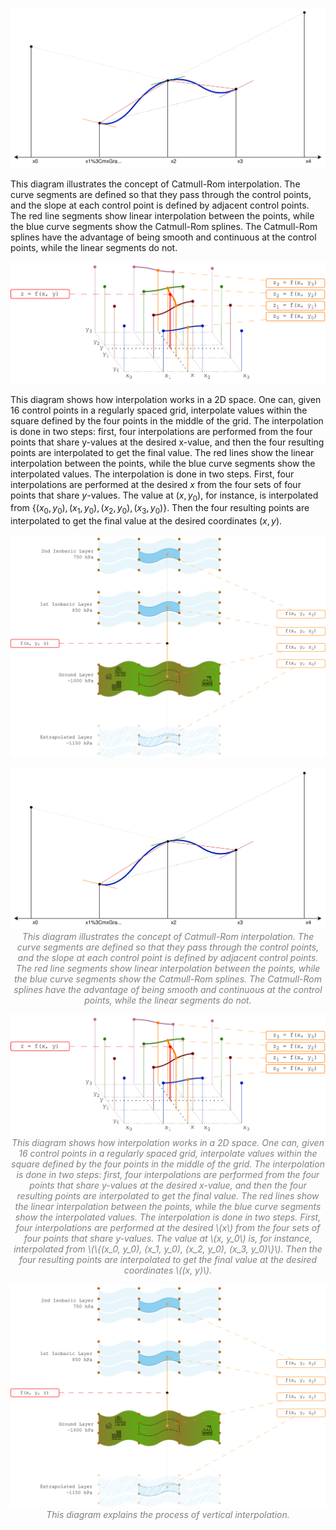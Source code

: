 ![Catmull-Rom Interpolation](images/catmull-rom-interpolation.svg)

This diagram illustrates the concept of Catmull-Rom interpolation. The curve segments are defined so that they pass through the control points, and the slope at each control point is defined by adjacent control points. The red line segments show linear interpolation between the points, while the blue curve segments show the Catmull-Rom splines. The Catmull-Rom splines have the advantage of being smooth and continuous at the control points, while the linear segments do not.


![Interpolation in 2D](images/interpolation-2d.svg)

This diagram shows how interpolation works in a 2D space. One can, given 16 control points in a regularly spaced grid, interpolate values within the square defined by the four points in the middle of the grid. The interpolation is done in two steps: first, four interpolations are performed from the four points that share y-values at the desired x-value, and then the four resulting points are interpolated to get the final value. The red lines show the linear interpolation between the points, while the blue curve segments show the interpolated values. The interpolation is done in two steps. First, four interpolations are performed at the desired $x$ from the four sets of four points that share $y$-values. The value at $(x, y_0)$, for instance, is interpolated from $\left\{(x_0, y_0), (x_1, y_0), (x_2, y_0), (x_3, y_0)\right\}$. Then the four resulting points are interpolated to get the final value at the desired coordinates $(x, y)$.


![Vertical Interpolation](images/vertical-interpolation.svg)

<p style="text-align: center; font-style: italic; color: gray;">
  <img src="images/catmull-rom-interpolation.svg" alt="Catmull-Rom Interpolation">
  <br>
  This diagram illustrates the concept of Catmull-Rom interpolation. The curve segments are defined so that they pass through the control points, and the slope at each control point is defined by adjacent control points. The red line segments show linear interpolation between the points, while the blue curve segments show the Catmull-Rom splines. The Catmull-Rom splines have the advantage of being smooth and continuous at the control points, while the linear segments do not.
</p>

<p style="text-align: center; font-style: italic; color: gray;">
  <img src="images/interpolation-2d.svg" alt="Interpolation in 2D">
  <br>
  This diagram shows how interpolation works in a 2D space. One can, given 16 control points in a regularly spaced grid, interpolate values within the square defined by the four points in the middle of the grid. The interpolation is done in two steps: first, four interpolations are performed from the four points that share y-values at the desired x-value, and then the four resulting points are interpolated to get the final value. The red lines show the linear interpolation between the points, while the blue curve segments show the interpolated values. The interpolation is done in two steps. First, four interpolations are performed at the desired \(x\) from the four sets of four points that share y-values. The value at \(x, y_0\) is, for instance, interpolated from \(\{(x_0, y_0), (x_1, y_0), (x_2, y_0), (x_3, y_0)\}\). Then the four resulting points are interpolated to get the final value at the desired coordinates \((x, y)\).
</p>

<p style="text-align: center; font-style: italic; color: gray;">
  <img src="images/vertical-interpolation.svg" alt="Vertical Interpolation">
  <br>
  This diagram explains the process of vertical interpolation.
</p>


<script type="text/javascript" async
  src="https://cdnjs.cloudflare.com/ajax/libs/mathjax/2.7.7/MathJax.js?config=TeX-MML-AM_CHTML">
</script>